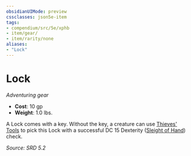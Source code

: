 ```yaml
---
obsidianUIMode: preview
cssclasses: json5e-item
tags:
- compendium/src/5e/xphb
- item/gear/
- item/rarity/none
aliases: 
- "Lock"
---
```

# Lock
*Adventuring gear*  

- **Cost**: 10 gp
- **Weight**: 1.0 lbs.

A Lock comes with a key. Without the key, a creature can use [Thieves' Tools](thieves-tools-xphb.md) to pick this Lock with a successful DC 15 Dexterity ([Sleight of Hand](skills.md#Sleight%20of%20Hand)) check.

*Source: SRD 5.2*